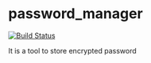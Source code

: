 # password_manager

[![Build Status](https://travis-ci.org/PrasunPK/password_manager.svg?branch=master)](https://travis-ci.org/PrasunPK/password_manager)

It is a tool to store encrypted password
